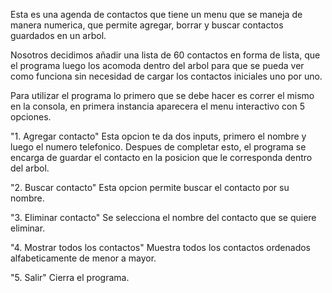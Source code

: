 Esta es una agenda de contactos que tiene un menu que se maneja de manera numerica, que permite agregar, borrar y buscar contactos guardados en un arbol.

Nosotros decidimos añadir una lista de 60 contactos en forma de lista, que el programa luego los acomoda dentro del arbol para que se pueda ver como funciona sin necesidad de cargar los contactos iniciales uno por uno.

Para utilizar el programa lo primero que se debe hacer es correr el mismo en la consola, en primera instancia aparecera el menu interactivo con 5 opciones.

"1. Agregar contacto" Esta opcion te da dos inputs, primero el nombre y luego el numero telefonico. Despues de completar esto, el programa se encarga de guardar el contacto en la posicion que le corresponda dentro del arbol.

"2. Buscar contacto" Esta opcion permite buscar el contacto por su nombre.

"3. Eliminar contacto" Se selecciona el nombre del contacto que se quiere eliminar.

"4. Mostrar todos los contactos" Muestra todos los contactos ordenados alfabeticamente de menor a mayor.

"5. Salir" Cierra el programa.